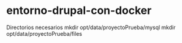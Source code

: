 # entorno-drupal-con-docker
Directorios necesarios
mkdir opt/data/proyectoPrueba/mysql
mkdir opt/data/proyectoPrueba/files
